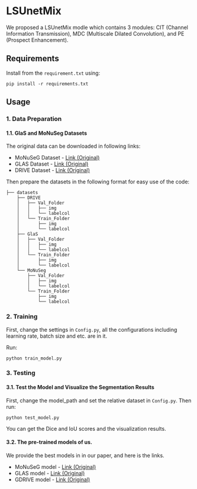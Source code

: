 # LSUnetMix
We proposed a LSUnetMix modle which contains 3 modules: CIT (Channel Information Transmission), MDC (Multiscale Dilated Convolution), and PE (Prospect Enhancement).

## Requirements

Install from the ```requirement.txt``` using:
```angular2html
pip install -r requirements.txt
```

## Usage


### 1. Data Preparation
#### 1.1. GlaS and MoNuSeg Datasets
The original data can be downloaded in following links:
* MoNuSeG Dataset - [Link (Original)](https://monuseg.grand-challenge.org/Data/)
* GLAS Dataset - [Link (Original)](https://warwick.ac.uk/fac/cross_fac/tia/data/glascontest)
* DRIVE Dataset - [Link (Original)](https://drive.grand-challenge.org/)

Then prepare the datasets in the following format for easy use of the code:
```angular2html
├── datasets
    ├── DRIVE
    │   ├── Val_Folder
    │   │   ├── img
    │   │   └── labelcol
    │   └── Train_Folder
    │       ├── img
    │       └── labelcol
    ├── GlaS
    │   ├── Val_Folder
    │   │   ├── img
    │   │   └── labelcol
    │   └── Train_Folder
    │       ├── img
    │       └── labelcol
    └── MoNuSeg
        ├── Val_Folder
        │   ├── img
        │   └── labelcol
        └── Train_Folder
            ├── img
            └── labelcol
```
### 2. Training

First, change the settings in ```Config.py```, all the configurations including learning rate, batch size and etc. are in it.

Run:
```angular2html
python train_model.py
```

### 3. Testing
#### 3.1. Test the Model and Visualize the Segmentation Results
First, change the model_path and set the relative dataset in ```Config.py```.
Then run:
```angular2html
python test_model.py
```
You can get the Dice and IoU scores and the visualization results. 
#### 3.2. The pre-trained models of us.
We provide the best models in in our paper, and here is the links.

* MoNuSeG model - [Link (Original)](https://drive.google.com/file/d/1AQTqizlzSY0ljFr2oYBUMdaTk6e7lj3N/view?usp=sharing)
* GLAS model - [Link (Original)](https://drive.google.com/file/d/1YemmVw44lCDNBTYAhOmDx3LimxWIsT6m/view?usp=sharing)
* GDRIVE model - [Link (Original)](https://drive.google.com/file/d/1rWJp-Y2IRQ6wPTCRVZhCWcmU8U6YZI6V/view?usp=sharing)
